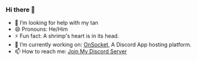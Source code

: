 ### Hi there 👋

- 🤔 I’m looking for help with my tan 
- 😄 Pronouns: He/Him
- ⚡ Fun fact: A shrimp's heart is in its head.  
- 🔭 I’m currently working on: [OnSocket](https://github.com/OnSocket), A Discord App hosting platform. 
- 📫 How to reach me: [Join My Discord Server](https://dsc.gg/goodsie)
